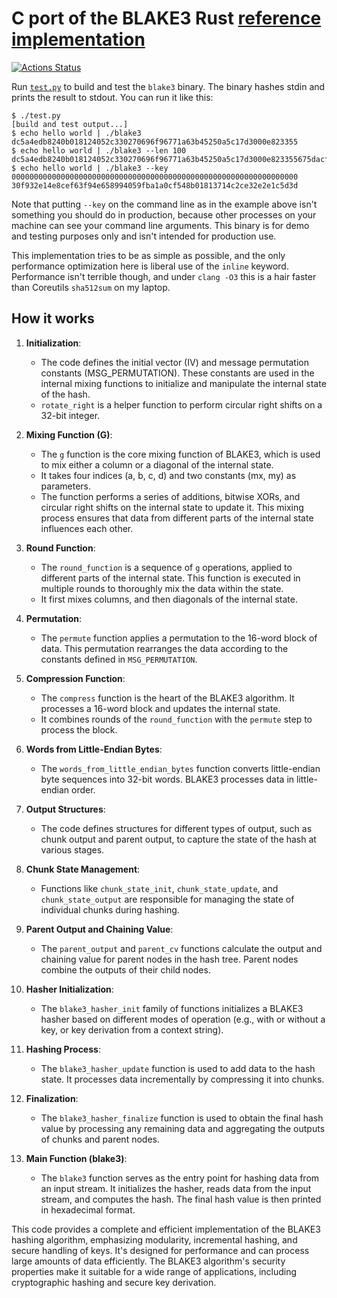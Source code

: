 # C port of the BLAKE3 Rust [reference implementation](https://github.com/BLAKE3-team/BLAKE3/blob/master/reference_impl/reference_impl.rs)

[![Actions Status](https://github.com/oconnor663/blake3_reference_impl_c/workflows/tests/badge.svg)](https://github.com/oconnor663/blake3_reference_impl_c/actions)

Run [`test.py`](test.py) to build and test the `blake3` binary. The binary
hashes stdin and prints the result to stdout. You can run it like this:

```shell
$ ./test.py
[build and test output...]
$ echo hello world | ./blake3
dc5a4edb8240b018124052c330270696f96771a63b45250a5c17d3000e823355
$ echo hello world | ./blake3 --len 100
dc5a4edb8240b018124052c330270696f96771a63b45250a5c17d3000e823355675dacfc3ed1a06936ecae2697d6baeaa5e423c0efa51d45b322f3f2ca2ec03d1c5a692d6254d121c20dadf19e0d00e389deb89f2419da878379750df148e9883f482b56
$ echo hello world | ./blake3 --key 0000000000000000000000000000000000000000000000000000000000000000
30f932e14e8cef63f94e658994059fba1a0cf548b01813714c2ce32e2e1c5d3d
```

Note that putting `--key` on the command line as in the example above isn't
something you should do in production, because other processes on your machine
can see your command line arguments. This binary is for demo and testing
purposes only and isn't intended for production use.

This implementation tries to be as simple as possible, and the only performance
optimization here is liberal use of the `inline` keyword. Performance isn't
terrible though, and under `clang -O3` this is a hair faster than Coreutils
`sha512sum` on my laptop.

## How it works

1. **Initialization**:
   - The code defines the initial vector (IV) and message permutation constants (MSG_PERMUTATION). These constants are used in the internal mixing functions to initialize and manipulate the internal state of the hash.
   - `rotate_right` is a helper function to perform circular right shifts on a 32-bit integer.

2. **Mixing Function (G)**:
   - The `g` function is the core mixing function of BLAKE3, which is used to mix either a column or a diagonal of the internal state.
   - It takes four indices (a, b, c, d) and two constants (mx, my) as parameters.
   - The function performs a series of additions, bitwise XORs, and circular right shifts on the internal state to update it. This mixing process ensures that data from different parts of the internal state influences each other.

3. **Round Function**:
   - The `round_function` is a sequence of `g` operations, applied to different parts of the internal state. This function is executed in multiple rounds to thoroughly mix the data within the state.
   - It first mixes columns, and then diagonals of the internal state.

4. **Permutation**:
   - The `permute` function applies a permutation to the 16-word block of data. This permutation rearranges the data according to the constants defined in `MSG_PERMUTATION`.

5. **Compression Function**:
   - The `compress` function is the heart of the BLAKE3 algorithm. It processes a 16-word block and updates the internal state.
   - It combines rounds of the `round_function` with the `permute` step to process the block.

6. **Words from Little-Endian Bytes**:
   - The `words_from_little_endian_bytes` function converts little-endian byte sequences into 32-bit words. BLAKE3 processes data in little-endian order.

7. **Output Structures**:
   - The code defines structures for different types of output, such as chunk output and parent output, to capture the state of the hash at various stages.

8. **Chunk State Management**:
   - Functions like `chunk_state_init`, `chunk_state_update`, and `chunk_state_output` are responsible for managing the state of individual chunks during hashing.

9. **Parent Output and Chaining Value**:
   - The `parent_output` and `parent_cv` functions calculate the output and chaining value for parent nodes in the hash tree. Parent nodes combine the outputs of their child nodes.

10. **Hasher Initialization**:
    - The `blake3_hasher_init` family of functions initializes a BLAKE3 hasher based on different modes of operation (e.g., with or without a key, or key derivation from a context string).

11. **Hashing Process**:
    - The `blake3_hasher_update` function is used to add data to the hash state. It processes data incrementally by compressing it into chunks.

12. **Finalization**:
    - The `blake3_hasher_finalize` function is used to obtain the final hash value by processing any remaining data and aggregating the outputs of chunks and parent nodes.

13. **Main Function (blake3)**:
    - The `blake3` function serves as the entry point for hashing data from an input stream. It initializes the hasher, reads data from the input stream, and computes the hash. The final hash value is then printed in hexadecimal format.

This code provides a complete and efficient implementation of the BLAKE3 hashing algorithm, emphasizing modularity, incremental hashing, and secure handling of keys. It's designed for performance and can process large amounts of data efficiently. The BLAKE3 algorithm's security properties make it suitable for a wide range of applications, including cryptographic hashing and secure key derivation.